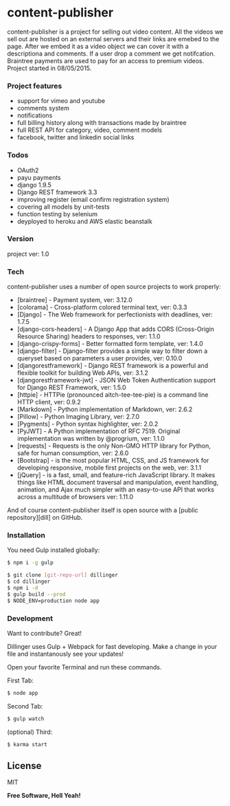 # content-publisher

content-publisher is a project for selling out video content. All the videos we sell out are hosted on an external servers and their links are emebed to the page. After we embed it as a video object we can cover it with a descriptiona and comments. If a user drop a comment we get notifcation. Braintree payments are used to pay for an access to premium videos. Project started in 08/05/2015.

### Project features
  - support for vimeo and youtube
  - comments system
  - notifications
  - full billing history along with transactions made by braintree
  - full REST API for category, video, comment models
  - facebook, twitter and linkedin social links

### Todos
  - OAuth2
  - payu payments
  - django 1.9.5
  - Django REST framework 3.3
  - improving register (email confirm registration system)
  - covering all models by unit-tests
  - function testing by selenium
  - deyployed to heroku and AWS elastic beanstalk

### Version
project ver: 1.0

### Tech
content-publisher uses a number of open source projects to work properly:

* [braintree] - Payment system, ver: 3.12.0
* [colorama] - Cross-platform colored terminal text, ver: 0.3.3
* [Django] - The Web framework for perfectionists with deadlines, ver: 1.7.5
* [django-cors-headers] - A Django App that adds CORS (Cross-Origin Resource Sharing) headers to responses, ver: 1.1.0
* [django-crispy-forms] - Better formatted form template, ver: 1.4.0
* [django-filter] - Django-filter provides a simple way to filter down a queryset based on parameters a user provides, ver: 0.10.0
* [djangorestframework] - Django REST framework is a powerful and flexible toolkit for building Web APIs, ver: 3.1.2
* [djangorestframework-jwt] - JSON Web Token Authentication support for Django REST Framework, ver: 1.5.0
* [httpie] - HTTPie (pronounced aitch-tee-tee-pie) is a command line HTTP client, ver: 0.9.2
* [Markdown] - Python implementation of Markdown, ver: 2.6.2
* [Pillow] - Python Imaging Library, ver: 2.7.0
* [Pygments] - Python syntax highlighter, ver: 2.0.2
* [PyJWT] - A Python implementation of RFC 7519. Original implementation was written by @progrium, ver: 1.1.0
* [requests] - Requests is the only Non-GMO HTTP library for Python, safe for human consumption, ver: 2.6.0
* [Bootstrap] - is the most popular HTML, CSS, and JS framework for developing responsive, mobile first projects on the web, ver: 3.1.1
* [jQuery] -  is a fast, small, and feature-rich JavaScript library. It makes things like HTML document traversal and manipulation, event handling, animation, and Ajax much simpler with an easy-to-use API that works across a multitude of browsers ver: 1.11.0

And of course content-publisher itself is open source with a [public repository][dill]
 on GitHub.

### Installation

You need Gulp installed globally:

```sh
$ npm i -g gulp
```

```sh
$ git clone [git-repo-url] dillinger
$ cd dillinger
$ npm i -d
$ gulp build --prod
$ NODE_ENV=production node app
```


### Development

Want to contribute? Great!

Dillinger uses Gulp + Webpack for fast developing.
Make a change in your file and instantanously see your updates!

Open your favorite Terminal and run these commands.

First Tab:
```sh
$ node app
```

Second Tab:
```sh
$ gulp watch
```

(optional) Third:
```sh
$ karma start
```

License
----

MIT


**Free Software, Hell Yeah!**

